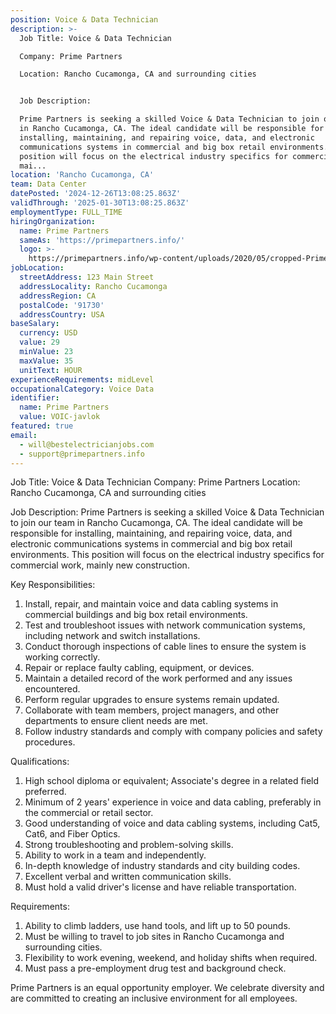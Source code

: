 ```yaml
---
position: Voice & Data Technician
description: >-
  Job Title: Voice & Data Technician

  Company: Prime Partners

  Location: Rancho Cucamonga, CA and surrounding cities


  Job Description:

  Prime Partners is seeking a skilled Voice & Data Technician to join our team
  in Rancho Cucamonga, CA. The ideal candidate will be responsible for
  installing, maintaining, and repairing voice, data, and electronic
  communications systems in commercial and big box retail environments. This
  position will focus on the electrical industry specifics for commercial work,
  mai...
location: 'Rancho Cucamonga, CA'
team: Data Center
datePosted: '2024-12-26T13:08:25.863Z'
validThrough: '2025-01-30T13:08:25.863Z'
employmentType: FULL_TIME
hiringOrganization:
  name: Prime Partners
  sameAs: 'https://primepartners.info/'
  logo: >-
    https://primepartners.info/wp-content/uploads/2020/05/cropped-Prime-Partners-Logo-NO-BG-1-1.png
jobLocation:
  streetAddress: 123 Main Street
  addressLocality: Rancho Cucamonga
  addressRegion: CA
  postalCode: '91730'
  addressCountry: USA
baseSalary:
  currency: USD
  value: 29
  minValue: 23
  maxValue: 35
  unitText: HOUR
experienceRequirements: midLevel
occupationalCategory: Voice Data
identifier:
  name: Prime Partners
  value: VOIC-javlok
featured: true
email:
  - will@bestelectricianjobs.com
  - support@primepartners.info
---
```




Job Title: Voice & Data Technician
Company: Prime Partners
Location: Rancho Cucamonga, CA and surrounding cities

Job Description:
Prime Partners is seeking a skilled Voice & Data Technician to join our team in Rancho Cucamonga, CA. The ideal candidate will be responsible for installing, maintaining, and repairing voice, data, and electronic communications systems in commercial and big box retail environments. This position will focus on the electrical industry specifics for commercial work, mainly new construction.

Key Responsibilities:

1. Install, repair, and maintain voice and data cabling systems in commercial buildings and big box retail environments.
2. Test and troubleshoot issues with network communication systems, including network and switch installations.
3. Conduct thorough inspections of cable lines to ensure the system is working correctly.
4. Repair or replace faulty cabling, equipment, or devices.
5. Maintain a detailed record of the work performed and any issues encountered.
6. Perform regular upgrades to ensure systems remain updated.
7. Collaborate with team members, project managers, and other departments to ensure client needs are met.
8. Follow industry standards and comply with company policies and safety procedures.

Qualifications:

1. High school diploma or equivalent; Associate's degree in a related field preferred.
2. Minimum of 2 years' experience in voice and data cabling, preferably in the commercial or retail sector.
3. Good understanding of voice and data cabling systems, including Cat5, Cat6, and Fiber Optics.
4. Strong troubleshooting and problem-solving skills.
5. Ability to work in a team and independently.
6. In-depth knowledge of industry standards and city building codes.
7. Excellent verbal and written communication skills.
8. Must hold a valid driver's license and have reliable transportation.

Requirements:

1. Ability to climb ladders, use hand tools, and lift up to 50 pounds.
2. Must be willing to travel to job sites in Rancho Cucamonga and surrounding cities.
3. Flexibility to work evening, weekend, and holiday shifts when required.
4. Must pass a pre-employment drug test and background check.

Prime Partners is an equal opportunity employer. We celebrate diversity and are committed to creating an inclusive environment for all employees.
